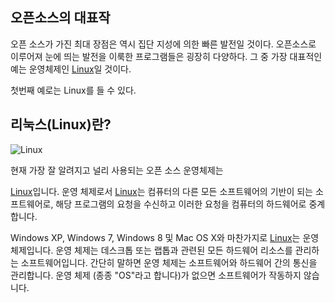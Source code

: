 ## 오픈소스의 대표작

오픈 소스가 가진 최대 장점은 역시 집단 지성에 의한 빠른 발전일 것이다. 오픈소스로 이루어져 눈에 띄는 발전을 이룩한 프로그램들은 굉장히 다양하다. 그 중 가장 대표적인 예는 운영체제인 [Linux](c624-d508-c18c-c2a4-b97c-c0ac-c6a9-d55c-ac83/b9ac-b205-c2a4.md)일 것이다.

첫번째 예로는 Linux를 들 수 있다. 

## 리눅스\(Linux\)란?

![Linux](http://cfile8.uf.tistory.com/image/25040341580497B733A368)



현재 가장 잘 알려지고 널리 사용되는 오픈 소스 운영체제는

[Linux](https://www.linux.org)입니다. 운영 체제로서 [Linux](https://www.linux.org/)는 컴퓨터의 다른 모든 소프트웨어의 기반이 되는 소프트웨어로, 해당 프로그램의 요청을 수신하고 이러한 요청을 컴퓨터의 하드웨어로 중계합니다.



Windows XP, Windows 7, Windows 8 및 Mac OS X와 ​​마찬가지로 [Linux](https://www.linux.org)는 운영 체제입니다. 운영 체제는 데스크톱 또는 랩톱과 관련된 모든 하드웨어 리소스를 관리하는 소프트웨어입니다. 간단히 말하면 운영 체제는 소프트웨어와 하드웨어 간의 통신을 관리합니다. 운영 체제 (종종 "OS"라고 합니다)가 없으면 소프트웨어가 작동하지 않습니다.





